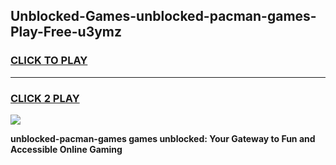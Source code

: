 
## Unblocked-Games-unblocked-pacman-games-Play-Free-u3ymz
<h3>
<a href="https://premium76.site?title=unblocked-pacman-games&ref=12A">CLICK TO PLAY</a></h3>
<hr>

<h3>
<a href="https://premium76.site?title=unblocked-pacman-games&ref=12A">CLICK 2 PLAY</a>
  
</h3>

<a href="https://premium76.site?title=unblocked-pacman-games&ref=12A"><img src="https://clearcache.store/games.png"></a>


**unblocked-pacman-games games unblocked: Your Gateway to Fun and Accessible Online Gaming**
